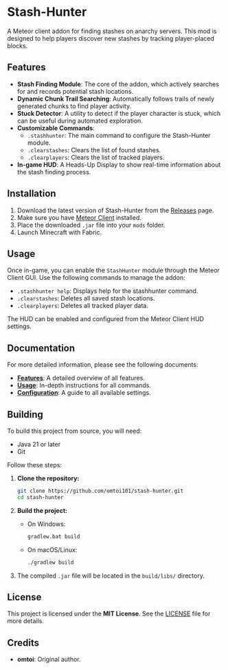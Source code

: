# Stash-Hunter

A Meteor client addon for finding stashes on anarchy servers. This mod is designed to help players discover new stashes by tracking player-placed blocks.

## Features

- **Stash Finding Module**: The core of the addon, which actively searches for and records potential stash locations.
- **Dynamic Chunk Trail Searching**: Automatically follows trails of newly generated chunks to find player activity.
- **Stuck Detector**: A utility to detect if the player character is stuck, which can be useful during automated exploration.
- **Customizable Commands**:
    - `.stashhunter`: The main command to configure the Stash-Hunter module.
    - `.clearstashes`: Clears the list of found stashes.
    - `.clearplayers`: Clears the list of tracked players.
- **In-game HUD**: A Heads-Up Display to show real-time information about the stash finding process.

## Installation

1.  Download the latest version of Stash-Hunter from the [Releases](https://github.com/omtoi101/stash-hunter/releases) page.
2.  Make sure you have [Meteor Client](https://meteorclient.com/) installed.
3.  Place the downloaded `.jar` file into your `mods` folder.
4.  Launch Minecraft with Fabric.

## Usage

Once in-game, you can enable the `StashHunter` module through the Meteor Client GUI. Use the following commands to manage the addon:

-   `.stashhunter help`: Displays help for the stashhunter command.
-   `.clearstashes`: Deletes all saved stash locations.
-   `.clearplayers`: Deletes all tracked player data.

The HUD can be enabled and configured from the Meteor Client HUD settings.

## Documentation

For more detailed information, please see the following documents:

-   [**Features**](./docs/FEATURES.md): A detailed overview of all features.
-   [**Usage**](./docs/USAGE.md): In-depth instructions for all commands.
-   [**Configuration**](./docs/CONFIGURATION.md): A guide to all available settings.

## Building

To build this project from source, you will need:

-   Java 21 or later
-   Git

Follow these steps:

1.  **Clone the repository:**
    ```sh
    git clone https://github.com/omtoi101/stash-hunter.git
    cd stash-hunter
    ```

2.  **Build the project:**
    -   On Windows:
        ```sh
        gradlew.bat build
        ```
    -   On macOS/Linux:
        ```sh
        ./gradlew build
        ```

3.  The compiled `.jar` file will be located in the `build/libs/` directory.

## License

This project is licensed under the **MIT License**. See the [LICENSE](LICENSE) file for more details.

## Credits

-   **omtoi**: Original author.
